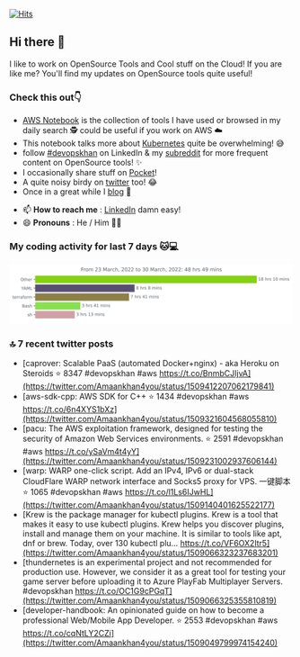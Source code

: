 [![Hits](https://hits.seeyoufarm.com/api/count/incr/badge.svg?url=https%3A%2F%2Fgithub.com%2Fakhan4u%2Fhit-counter&count_bg=%2379C83D&title_bg=%23555555&icon=&icon_color=%23E7E7E7&title=visits&edge_flat=false)](https://hits.seeyoufarm.com)

## Hi there 👋

I like to work on OpenSource Tools and Cool stuff on the Cloud! If you are like me? You'll find my updates on OpenSource tools quite useful!

### Check this out👇

* [AWS Notebook](https://histre.com/public/notebooks/dnllyanu/aws/) is the collection of tools I have used or browsed in my daily search 🕵️ could be useful if you work on AWS ☁️
* This notebook talks more about [Kubernetes](https://histre.com/public/notebooks/6uxdvo3y/kubernetes/) quite be overwhelming! 😅
* follow [#devopskhan](https://www.linkedin.com/feed/hashtag/devopskhan/) on LinkedIn & my [subreddit](https://www.reddit.com/r/devopskhan/) for more frequent content on OpenSource tools! ✨
* I occasionally share stuff on [Pocket](https://getpocket.com/@ej6g8d1dp2829A16a9Tf5d4T6bAMp3d8791rejDe86yem3bm4e14ex4fT4dluk29)!
* A quite noisy birdy on [twitter](https://twitter.com/Amaankhan4you) too! 😂
* Once in a great while I [blog](https://linuxparrot.com/) 😬


- 📫 **How to reach me** : [LinkedIn](https://www.linkedin.com/in/amaan-khan-linux-ninja) damn easy!
- 😄 **Pronouns** : He / Him 🤷‍♂️

### My coding activity for last 7 days 🐱💻

<img src="https://github.com/akhan4u/akhan4u/blob/main/images/stat.svg" alt="Amaan's Wakatime Activity!"/>

### 🔝 7 recent twitter posts
<!-- DEVDOJO:START -->
- [caprover: Scalable PaaS &lpar;automated Docker+nginx&rpar; - aka Heroku on Steroids
⭐️ 8347
#devopskhan #aws
https://t.co/BnmbCJIjvA](https://twitter.com/Amaankhan4you/status/1509412207062179841)
- [aws-sdk-cpp: AWS SDK for C++
⭐️ 1434
#devopskhan #aws
https://t.co/6n4XYS1bXz](https://twitter.com/Amaankhan4you/status/1509321604568055810)
- [pacu: The AWS exploitation framework, designed for testing the security of Amazon Web Services environments.
⭐️ 2591
#devopskhan #aws
https://t.co/ySaVm4t4yY](https://twitter.com/Amaankhan4you/status/1509231002937606144)
- [warp: WARP one-click script. Add an IPv4, IPv6 or dual-stack CloudFlare WARP network interface and Socks5 proxy for VPS. 一键脚本
⭐️ 1065
#devopskhan #aws
https://t.co/l1Ls6IJwHL](https://twitter.com/Amaankhan4you/status/1509140401625522177)
- [Krew is the package manager for kubectl plugins. Krew is a tool that makes it easy to use kubectl plugins. Krew helps you discover plugins, install and manage them on your machine. It is similar to tools like apt, dnf or brew. Today, over 130 kubectl plu… https://t.co/VF6OX2ltr5](https://twitter.com/Amaankhan4you/status/1509066323237683201)
- [thundernetes is an experimental project and not recommended for production use. However, we consider it as a great tool for testing your game server before uploading it to Azure PlayFab Multiplayer Servers. #devopskhan https://t.co/OC1G9cPGqT](https://twitter.com/Amaankhan4you/status/1509066325355810819)
- [developer-handbook: An opinionated guide on how to become a professional Web/Mobile App Developer.
⭐️ 2553
#devopskhan #aws
https://t.co/cqNtLY2CZi](https://twitter.com/Amaankhan4you/status/1509049799974154240)
<!-- DEVDOJO:END -->

<!-- ![Amaan's GitHub stats](https://github-readme-stats.vercel.app/api?username=akhan4u&count_private=true&show_icons=true&hide=contribs) -->

